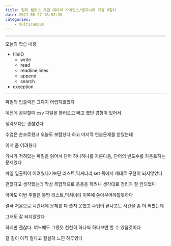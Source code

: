```yaml
---
title: 멀티 캠퍼스 주관 데이터 사이언스/엔지니어 과정 8일차
date: 2021-05-27 18:52:35
categories:
    - multicampus
---
```


___
오늘의 학습 내용
- fileIO
    - write
    - read
    - readline,lines
    - append
    - search
- exception
___
파일의 입출력은 그다지 어렵지않았다  

예전에 공부할때 csv 파일을 불러오고 빼고 했던 경험이 있어서  

생각보다는 괜찮았다  

수업은 순조로웠고 오늘도 보람찼다 하고 마지막 연습문제를 받았는데  

이게 좀 어려웠다  

가사가 적혀있는 파일을 읽어서 단어 하나하나를 자른다음, 단어의 빈도수를 카운트하는 문제였다  

파일 입출력이 어려웠다기보단 리스트,딕셔너리,set 쪽에서 제대로 구현이 되지않았다  

괜찮다고 생각했는데 막상 복합적으로 응용을 하려니 생각대로 정리가 잘 안되었다  

아마도 이번 주말은 몽땅 리스트,딕셔너리 이쪽에 쏟아부어야할듯하다  

결국 처음으로 시간내에 문제를 다 풀지 못했고 수업이 끝나고도 시간을 좀 더 써봤는데  

그래도 잘 되지않았다  

하지만 괜찮다. 여느때도 그랬듯 천천히 하나씩 하다보면 할 수 있을것이다  

갈 길이 아직 멀다고 절실히 느낀 하루였다  
